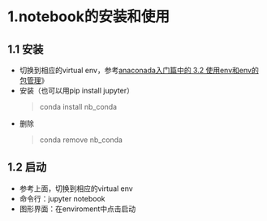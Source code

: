 # 1.notebook的安装和使用
## 1.1 安装
- 切换到相应的virtual env，参考[anaconada入门篇中的 3.2 使用env和env的包管理](https://github.com/sprawlvine/learn/raw/master/anaconda%E5%85%A5%E9%97%A8%E7%AF%87.md)》
- 安装（也可以用pip install jupyter）
  > conda install nb_conda
- 删除
  > conda remove nb_conda
## 1.2 启动
- 参考上面，切换到相应的virtual env
- 命令行：jupyter notebook
- 图形界面：在enviroment中点击启动

##